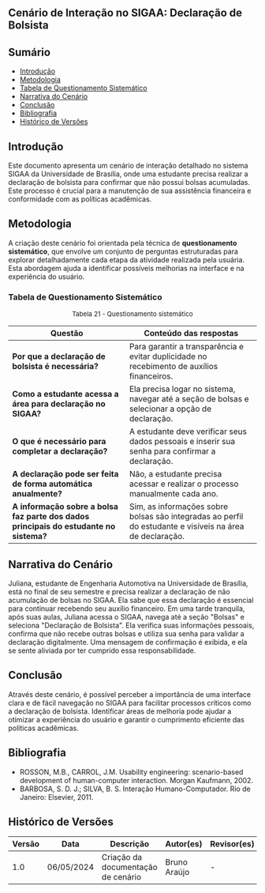 ## Cenário de Interação no SIGAA: Declaração de Bolsista

## Sumário
* [Introdução](#Introdução)
* [Metodologia](#Metodologia)
* [Tabela de Questionamento Sistemático](#Tabela-de-Questionamento-Sistemático)
* [Narrativa do Cenário](#Narrativa-do-Cenário)
* [Conclusão](#Conclusão)
* [Bibliografia](#Bibliografia)
* [Histórico de Versões](#Histórico-de-Versões)

## Introdução

Este documento apresenta um cenário de interação detalhado no sistema SIGAA da Universidade de Brasília, onde uma estudante precisa realizar a declaração de bolsista para confirmar que não possui bolsas acumuladas. Este processo é crucial para a manutenção de sua assistência financeira e conformidade com as políticas acadêmicas.

## Metodologia

A criação deste cenário foi orientada pela técnica de **questionamento sistemático**, que envolve um conjunto de perguntas estruturadas para explorar detalhadamente cada etapa da atividade realizada pela usuária. Esta abordagem ajuda a identificar possíveis melhorias na interface e na experiência do usuário.

### Tabela de Questionamento Sistemático

<font size="2"><p style="text-align: center"> Tabela 21 - Questionamento sistemático </p></font>

| Questão | Conteúdo das respostas |
| --- | --- |
|**Por que a declaração de bolsista é necessária?** | Para garantir a transparência e evitar duplicidade no recebimento de auxílios financeiros. |
|**Como a estudante acessa a área para declaração no SIGAA?** | Ela precisa logar no sistema, navegar até a seção de bolsas e selecionar a opção de declaração. |
|**O que é necessário para completar a declaração?** | A estudante deve verificar seus dados pessoais e inserir sua senha para confirmar a declaração. |
|**A declaração pode ser feita de forma automática anualmente?** | Não, a estudante precisa acessar e realizar o processo manualmente cada ano. |
|**A informação sobre a bolsa faz parte dos dados principais do estudante no sistema?** | Sim, as informações sobre bolsas são integradas ao perfil do estudante e visíveis na área de declaração. |

## Narrativa do Cenário

Juliana, estudante de Engenharia Automotiva na Universidade de Brasília, está no final de seu semestre e precisa realizar a declaração de não acumulação de bolsas no SIGAA. Ela sabe que essa declaração é essencial para continuar recebendo seu auxílio financeiro. Em uma tarde tranquila, após suas aulas, Juliana acessa o SIGAA, navega até a seção "Bolsas" e seleciona "Declaração de Bolsista". Ela verifica suas informações pessoais, confirma que não recebe outras bolsas e utiliza sua senha para validar a declaração digitalmente. Uma mensagem de confirmação é exibida, e ela se sente aliviada por ter cumprido essa responsabilidade.

## Conclusão

Através deste cenário, é possível perceber a importância de uma interface clara e de fácil navegação no SIGAA para facilitar processos críticos como a declaração de bolsista. Identificar áreas de melhoria pode ajudar a otimizar a experiência do usuário e garantir o cumprimento eficiente das políticas acadêmicas.

## Bibliografia

- ROSSON, M.B., CARROL, J.M. Usability engineering: scenario-based development of human-computer interaction. Morgan Kaufmann, 2002.
- BARBOSA, S. D. J.; SILVA, B. S. Interação Humano-Computador. Rio de Janeiro: Elsevier, 2011.

## Histórico de Versões

| Versão | Data     | Descrição                       | Autor(es)      | Revisor(es) |
|--------|----------|---------------------------------|----------------|-------------|
| 1.0    | 06/05/2024 | Criação da documentação de cenário | Bruno Araújo   | -           |
